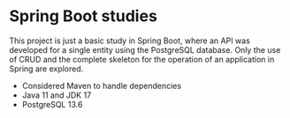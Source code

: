# Spring Boot studies

This project is just a basic study in Spring Boot, where an API was developed for a single entity using the PostgreSQL
database. Only the use of CRUD and the complete skeleton for the operation of an application in Spring are explored.

* Considered Maven to handle dependencies
* Java 11 and JDK 17
* PostgreSQL 13.6